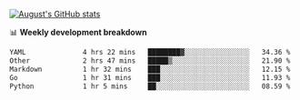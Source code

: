 
[![August's GitHub stats](https://github-readme-stats.vercel.app/api?username=zou-weidong&show_icons=true&theme=radical)](https://github.com/zou-weidong)


📊 **Weekly development breakdown**
<!--START_SECTION:waka-->

```txt
YAML              4 hrs 22 mins   ████████▓░░░░░░░░░░░░░░░░   34.36 %
Other             2 hrs 47 mins   █████▒░░░░░░░░░░░░░░░░░░░   21.90 %
Markdown          1 hr 32 mins    ███░░░░░░░░░░░░░░░░░░░░░░   12.15 %
Go                1 hr 31 mins    ███░░░░░░░░░░░░░░░░░░░░░░   11.93 %
Python            1 hr 5 mins     ██░░░░░░░░░░░░░░░░░░░░░░░   08.59 %
```

<!--END_SECTION:waka-->
